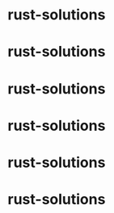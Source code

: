# rust-solutions
# rust-solutions
# rust-solutions
# rust-solutions
# rust-solutions
# rust-solutions
